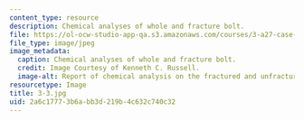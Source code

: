 ```yaml
---
content_type: resource
description: Chemical analyses of whole and fracture bolt.
file: https://ol-ocw-studio-app-qa.s3.amazonaws.com/courses/3-a27-case-studies-in-forensic-metallurgy-fall-2007/2a6c17773b6abb3d219b4c632c740c32_3-3.jpg
file_type: image/jpeg
image_metadata:
  caption: Chemical analyses of whole and fracture bolt.
  credit: Image Courtesy of Kenneth C. Russell.
  image-alt: Report of chemical analysis on the fractured and unfractured bolts.
resourcetype: Image
title: 3-3.jpg
uid: 2a6c1777-3b6a-bb3d-219b-4c632c740c32
---
```

